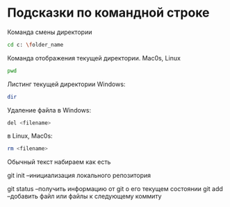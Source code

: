 # Подсказки по командной строке

Команда смены директории 
```sh
cd c: \folder_name
```

Команда отображения текущей директории. Mac0s, Linux
```sh
pwd
```

Листинг текущей директории
Windows:
```sh
dir
```
Удаление файла в Windows:
```sh
del <filename>
```
в Linux, Mac0s: 
```sh
rm <filename>
```
Обычный текст набираем как есть

git init –инициализация локального репозитория 

git status –получить информацию от git о его текущем состоянии 
git add –добавить файл или файлы к следующему коммиту 

